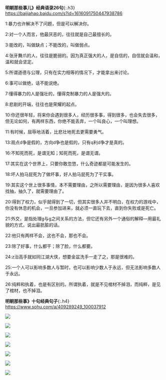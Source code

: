 ```note
```
**明朝那些事儿》经典语录26句**{:.h3}<br>
<https://baijiahao.baidu.com/s?id=1616091750447938786>

1:暴力也许解决不了问题，但是可以解决你。

2:对一个人而言，他最厌恶的，往往就是自己最擅长的。

3:能改的，叫做缺点；不能改的，叫做弱点。

4:张牙舞爪的人，往往是脆弱的。因为真正强大的人，是自信的，自信就会温和，温和就会坚定。

5:所谓道德与公理，只有在实力相等的情况下，才能拿出来讨论。

6:事可以做绝，话不能说绝。

7:懂得暴力的人是强壮的，懂得克制暴力的人是强大的。

8:悲剧的开端，往往也是荣耀的起点。

10:你还很年轻，将来你会遇到很多人，经历很多事，得到很多，也会失去很多，但无论如何，有两样东西，你绝不能丢弃，一个叫良心，一个叫理想。

11:有时候，屈辱地活着，比悲壮地死去更需要勇气。

13:观点d争是假的，方向d争也是假的，只有q利d争才是真的。

16:不知死而死，是谓无知；知死而死，是谓无谓。

17:其实在这个世界上，只要你敢忽悠，什么奇迹都是可能发生的。

18:坏人拍马屁死为了做坏事，好人拍马屁死为了干实事。

19:其实这个世上很多事情，本不需要理由，之所以需要理由，是因为很多人喜欢找抽，抽久了，就需要理由了。

20:得到了权力，似乎就得到了一切，但其实很多人并不明白，在权力的游戏中，你没有休息的机会，一旦参加进来，就必须一直玩下去，直到你失败或是死亡。

21:外交，是指处理g与g之间关系的方法，但它还有另外一个通俗的解释—用最礼貌的方式，说出最肮脏的话。

22:他只有两样不会，这也不会，那也不会。

23:除了好事，什么都干；除了脸，什么都要。

24:z治高手就如同江湖大侠，想要金盆洗手一走了之，那是很难的。

25:一个人可以影响多数人与暂时，也可以影响少数人于永远，但无法影响多数人于永远。

26:纯粹和执着，也是有区别的。所谓执着，就是不见棺材不掉泪，而纯粹，是见了棺材，也不掉泪。

**明朝那些事》十句经典句子**{:.h4}<br>
<https://www.sohu.com/a/409289249_100037912>

![](http://p6.itc.cn/images01/20200723/e85c88bedb484e9a9e9a939ce5843a60.png)

![](http://p4.itc.cn/images01/20200723/da1c43bfbe984472abe0c836d9db6ddd.png)

![](http://p0.itc.cn/images01/20200723/42d4af677669407b989d604feab18038.png)

![](http://p4.itc.cn/images01/20200723/c261d823b8264ff8a375d83b5a1e08bc.png)

![](http://p4.itc.cn/images01/20200723/8d66dc8a65454b4c8442298a0d56f7c7.png)

![](http://p5.itc.cn/images01/20200723/d84cde2fdf934013abb5ef87972a83b8.png)

![](http://p2.itc.cn/images01/20200723/7a12e328e89c43df8e9744531ef5c38c.png)
